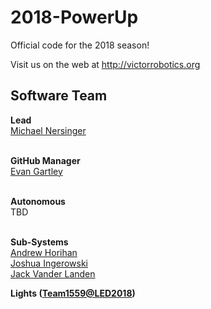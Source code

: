 # 2018-PowerUp
Official code for the 2018 season!

Visit us on the web at http://victorrobotics.org

## Software Team
**Lead**
<br><a href="https://github.com/Lucariax">Michael Nersinger</a>
<br><br>

**GitHub Manager**
<br><a href="https://github.com/egartley">Evan Gartley</a>
<br><br>

**Autonomous**
<br> TBD
<br><br>

**Sub-Systems**
<br><a href="https://github.com/HorihanA">Andrew Horihan</a>
<br><a href="https://github.com/ingerowskijo">Joshua Ingerowski</a>
<br><a href="https://github.com/Jakkuman">Jack Vander Landen</a>

**Lights (<a href="https://github.com/Team1559/LED2018">Team1559@LED2018</a>)**
<br><br>
